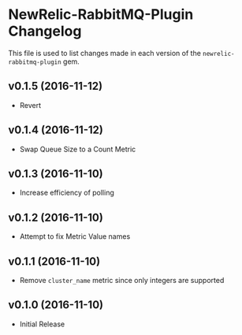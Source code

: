 NewRelic-RabbitMQ-Plugin Changelog
=========================
This file is used to list changes made in each version of the `newrelic-rabbitmq-plugin` gem.

v0.1.5 (2016-11-12)
-------------------
- Revert

v0.1.4 (2016-11-12)
-------------------
- Swap Queue Size to a Count Metric

v0.1.3 (2016-11-10)
-------------------
- Increase efficiency of polling

v0.1.2 (2016-11-10)
-------------------
- Attempt to fix Metric Value names

v0.1.1 (2016-11-10)
-------------------
- Remove `cluster_name` metric since only integers are supported

v0.1.0 (2016-11-10)
-------------------
- Initial Release